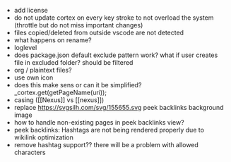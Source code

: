 - add license
- do not update cortex on every key stroke to not overload the system (throttle but do not miss important changes)
- files copied/deleted from outside vscode are not detected
- what happens on rename?
- loglevel
- does package.json default exclude pattern work? what if user creates file in excluded folder? should be filtered
- org / plaintext files?
- use own icon
- does this make sens or can it be simplified? _cortex.get(getPageName(uri));
- casing ([[Nexus]] vs [[nexus]])
- replace https://svgsilh.com/svg/155655.svg peek backlinks background image
- how to handle non-existing pages in peek backlinks view?
- peek backlinks: Hashtags are not being rendered properly due to wikilink optimization
- remove hashtag support?? there will be a problem with allowed characters